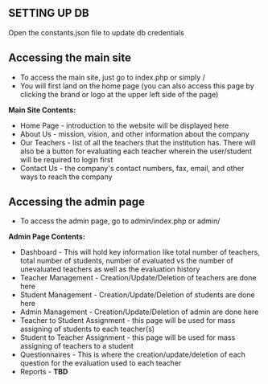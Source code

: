 **SETTING UP DB**
-
Open the constants.json file to update db credentials

**Accessing the main site**
-
- To access the main site, just go to index.php or simply /
- You will first land on the home page (you can also access this page by clicking the brand or logo at the upper left side of the page)

**Main Site Contents:**
- Home Page - introduction to the website will be displayed here
- About Us - mission, vision, and other information about the company
- Our Teachers - list of all the teachers that the institution has. There will also be a button for evaluating each teacher
wherein the user/student will be required to login first
- Contact Us - the company's contact numbers, fax, email, and other ways to reach the company

**Accessing the admin page**
-
- To access the admin page, go to admin/index.php or admin/

**Admin Page Contents:**
- Dashboard - This will hold key information like total number of teachers,
total number of students, number of evaluated vs the number of unevaluated teachers
as well as the evaluation history
- Teacher Management - Creation/Update/Deletion of teachers are done here
- Student Management - Creation/Update/Deletion of students are done here
- Admin Management - Creation/Update/Deletion of admin are done here
- Teacher to Student Assignment - this page will be used for mass assigning of students to each teacher(s)
- Student to Teacher Assignment - this page will be used for mass assigning of teachers to a student
- Questionnaires - This is where the creation/update/deletion of each question for the evaluation used to each teacher
- Reports - **TBD**
